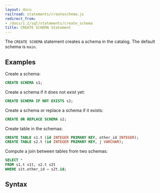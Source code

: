 ```yaml
---
layout: docu
railroad: statements/createschema.js
redirect_from:
- /docs/1.2/sql/statements/create_schema
title: CREATE SCHEMA Statement
---
```


The `CREATE SCHEMA` statement creates a schema in the catalog. The default schema is `main`.

## Examples

Create a schema:

```sql
CREATE SCHEMA s1;
```

Create a schema if it does not exist yet:

```sql
CREATE SCHEMA IF NOT EXISTS s2;
```

Create a schema or replace a schema if it exists:

```sql
CREATE OR REPLACE SCHEMA s2;
```

Create table in the schemas:

```sql
CREATE TABLE s1.t (id INTEGER PRIMARY KEY, other_id INTEGER);
CREATE TABLE s2.t (id INTEGER PRIMARY KEY, j VARCHAR);
```

Compute a join between tables from two schemas:

```sql
SELECT *
FROM s1.t s1t, s2.t s2t
WHERE s1t.other_id = s2t.id;
```

## Syntax

<div id="rrdiagram"></div>
